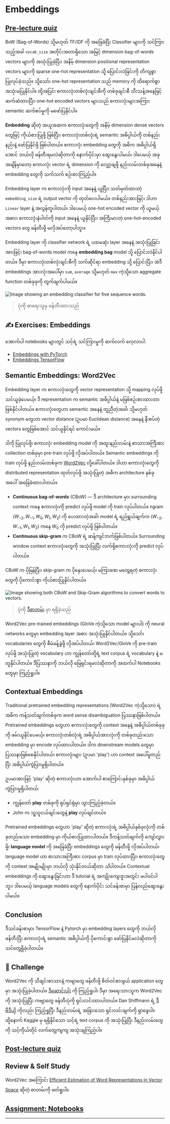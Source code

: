 <!--
CO_OP_TRANSLATOR_METADATA:
{
  "original_hash": "b708c9b85b833864c73c6281f1e6b96e",
  "translation_date": "2025-09-23T15:26:21+00:00",
  "source_file": "lessons/5-NLP/14-Embeddings/README.md",
  "language_code": "my"
}
-->
# Embeddings

## [Pre-lecture quiz](https://ff-quizzes.netlify.app/en/ai/quiz/27)

BoW (Bag-of-Words) သို့မဟုတ် TF/IDF ကို အခြေခံပြီး Classifier များကို သင်ကြားသည့်အခါ `vocab_size` အတိုင်းအတာရှိသော အမြင့် dimension bag-of-words vectors များကို အသုံးပြုခဲ့ပြီး၊ အနိမ့် dimension positional representation vectors များကို sparse one-hot representation သို့ ပြောင်းလဲခြင်းကို တိကျစွာ ပြုလုပ်ခဲ့သည်။ သို့သော်၊ one-hot representation သည် memory ကို ထိရောက်စွာ အသုံးမပြုနိုင်ပါ။ ထို့အပြင်၊ စကားလုံးတစ်လုံးချင်းစီကို တစ်ခုချင်းစီ သီးသန့်အနေဖြင့် ဆက်ဆံထားပြီး၊ one-hot encoded vectors များသည် စကားလုံးများအကြား semantic ဆက်စပ်မှုကို မဖော်ပြနိုင်ပါ။

**Embedding** ဆိုတဲ့ အယူအဆက စကားလုံးတွေကို အနိမ့် dimension dense vectors တွေဖြင့် ကိုယ်စားပြုဖို့ ဖြစ်ပြီး၊ စကားလုံးတစ်လုံးရဲ့ semantic အဓိပ္ပါယ်ကို တစ်နည်းနည်းနဲ့ ဖော်ပြနိုင်ဖို့ ဖြစ်ပါတယ်။ စကားလုံး embedding တွေကို အဓိက အဓိပ္ပါယ်ရှိအောင် ဘယ်လို ဖန်တီးရမလဲဆိုတာကို နောက်ပိုင်းမှာ ဆွေးနွေးပါမယ်၊ ဒါပေမယ့် အခုအချိန်မှာတော့ စကားလုံး vector ရဲ့ dimension ကို လျှော့ချဖို့ နည်းလမ်းတစ်ခုအနေနဲ့ embedding တွေကို သက်သက် စဉ်းစားကြည့်ပါ။

Embedding layer က စကားလုံးကို input အနေနဲ့ ယူပြီး၊ သတ်မှတ်ထားတဲ့ `embedding_size` ရဲ့ output vector ကို ထုတ်ပေးပါမယ်။ တစ်နည်းအားဖြင့်၊ ဒါဟာ `Linear` layer နဲ့ အလွန်တူပါတယ်၊ ဒါပေမယ့် one-hot encoded vector ကို ယူမယ့်အစား၊ စကားလုံးနံပါတ်ကို input အနေနဲ့ ယူနိုင်ပြီး၊ အကြီးမားတဲ့ one-hot-encoded vectors တွေ ဖန်တီးဖို့ မလိုအပ်တော့ပါဘူး။

Embedding layer ကို classifier network ရဲ့ ပထမဆုံး layer အနေနဲ့ အသုံးပြုခြင်းအားဖြင့်၊ bag-of-words model ကနေ **embedding bag** model သို့ ပြောင်းလဲနိုင်ပါတယ်။ ဒီမှာ စကားလုံးတစ်လုံးချင်းစီကို သက်ဆိုင်ရာ embedding သို့ ပြောင်းပြီး၊ အဲဒီ embeddings အားလုံးအပေါ်မှာ `sum`, `average` သို့မဟုတ် `max` ကဲ့သို့သော aggregate function တစ်ခုခုကို တွက်ချက်ပါမယ်။

![Image showing an embedding classifier for five sequence words.](../../../../../translated_images/embedding-classifier-example.b77f021a7ee67eeec8e68bfe11636c5b97d6eaa067515a129bfb1d0034b1ac5b.my.png)

> ပုံကို စာရေးသူမှ ဖန်တီးထားသည်

## ✍️ Exercises: Embeddings

အောက်ပါ notebooks များတွင် သင့်ရဲ့ သင်ကြားမှုကို ဆက်လက် လေ့လာပါ:
* [Embeddings with PyTorch](EmbeddingsPyTorch.ipynb)
* [Embeddings TensorFlow](EmbeddingsTF.ipynb)

## Semantic Embeddings: Word2Vec

Embedding layer က စကားလုံးတွေကို vector representation သို့ mapping လုပ်ဖို့ သင်ယူခဲ့ပေမယ့်၊ ဒီ representation က semantic အဓိပ္ပါယ်နဲ့ မဖြစ်စဉ်းစားထားတာ ဖြစ်နိုင်ပါတယ်။ စကားလုံးတွေဟာ semantic အနေနဲ့ တူညီတဲ့အခါ၊ သို့မဟုတ် synonym တွေဟာ vector distance (ဥပမာ Euclidean distance) အနေနဲ့ နီးစပ်တဲ့ vectors တွေဖြစ်အောင် သင်ယူနိုင်ရင် ကောင်းမယ်။

ဒါကို ပြုလုပ်ဖို့၊ စကားလုံး embedding model ကို အထူးနည်းလမ်းနဲ့ စာသားအကြီးစား collection တစ်ခုမှာ pre-train လုပ်ဖို့ လိုအပ်ပါတယ်။ Semantic embeddings ကို train လုပ်ဖို့ နည်းလမ်းတစ်ခုက [Word2Vec](https://en.wikipedia.org/wiki/Word2vec) လို့ခေါ်ပါတယ်။ ဒါဟာ စကားလုံးတွေကို distributed representation ထုတ်လုပ်ဖို့ အသုံးပြုတဲ့ အဓိက architecture နှစ်ခုအပေါ် အခြေခံထားပါတယ်။

 - **Continuous bag-of-words** (CBoW) — ဒီ architecture မှာ၊ surrounding context ကနေ စကားလုံးကို predict လုပ်ဖို့ model ကို train လုပ်ပါတယ်။ ngram $(W_{-2},W_{-1},W_0,W_1,W_2)$ ကို ပေးထားတဲ့အခါ၊ model ရဲ့ ရည်ရွယ်ချက်က $(W_{-2},W_{-1},W_1,W_2)$ ကနေ $W_0$ ကို predict လုပ်ဖို့ ဖြစ်ပါတယ်။
 - **Continuous skip-gram** က CBoW ရဲ့ ဆန့်ကျင်ဘက်ဖြစ်ပါတယ်။ Surrounding window context စကားလုံးတွေကို အသုံးပြုပြီး လက်ရှိစကားလုံးကို predict လုပ်ပါတယ်။

CBoW က ပိုမြန်ပြီး၊ skip-gram က ပိုနှေးပေမယ့်၊ မကြာခဏ မတွေ့ရတဲ့ စကားလုံးတွေကို ပိုကောင်းစွာ ကိုယ်စားပြုနိုင်ပါတယ်။

![Image showing both CBoW and Skip-Gram algorithms to convert words to vectors.](../../../../../translated_images/example-algorithms-for-converting-words-to-vectors.fbe9207a726922f6f0f5de66427e8a6eda63809356114e28fb1fa5f4a83ebda7.my.png)

> ပုံကို [ဒီစာတမ်း](https://arxiv.org/pdf/1301.3781.pdf) မှာ ရရှိခဲ့သည်

Word2Vec pre-trained embeddings (GloVe ကဲ့သို့သော model များပါ) ကို neural networks တွေမှာ embedding layer အစား အသုံးပြုနိုင်ပါတယ်။ သို့သော်၊ vocabularies တွေကို စီမံခန့်ခွဲဖို့ လိုအပ်ပါတယ်၊ Word2Vec/GloVe ကို pre-train လုပ်ဖို့ အသုံးပြုတဲ့ vocabulary ဟာ ကျွန်တော်တို့ရဲ့ text corpus ရဲ့ vocabulary နဲ့ မတူနိုင်ပါတယ်။ ဒီပြဿနာကို ဘယ်လို ဖြေရှင်းရမလဲဆိုတာကို အထက်ပါ Notebooks တွေမှာ ကြည့်ရှုပါ။

## Contextual Embeddings

Traditional pretrained embedding representations (Word2Vec ကဲ့သို့သော) ရဲ့ အဓိက ကန့်သတ်ချက်တစ်ခုက word sense disambiguation ပြဿနာဖြစ်ပါတယ်။ Pretrained embeddings တွေဟာ စကားလုံးတွေကို context အနေနဲ့ အဓိပ္ပါယ်တစ်ခုခုကို ဖမ်းယူနိုင်ပေမယ့်၊ စကားလုံးတစ်လုံးရဲ့ အဓိပ္ပါယ်အားလုံးကို တစ်ခုတည်းသော embedding မှာ encode လုပ်ထားပါတယ်။ ဒါက downstream models တွေမှာ ပြဿနာဖြစ်စေနိုင်ပါတယ်၊ စကားလုံးများ (ဥပမာ 'play') ဟာ context အပေါ်မူတည်ပြီး အဓိပ္ပါယ်ကွဲပြားမှုရှိပါတယ်။

ဥပမာအားဖြင့် 'play' ဆိုတဲ့ စကားလုံးဟာ အောက်ပါ စာကြောင်းနှစ်ခုမှာ အဓိပ္ပါယ်ကွဲပြားမှုရှိပါတယ်:

- ကျွန်တော် **play** တစ်ခုကို ရုပ်ရှင်ရုံမှာ သွားကြည့်ခဲ့တယ်။
- John က သူ့သူငယ်ချင်းတွေနဲ့ **play** လုပ်ချင်တယ်။

Pretrained embeddings တွေဟာ 'play' ဆိုတဲ့ စကားလုံးရဲ့ အဓိပ္ပါယ်နှစ်ခုလုံးကို တစ်ခုတည်းသော embedding မှာ ကိုယ်စားပြုထားပါတယ်။ ဒီကန့်သတ်ချက်ကို ကျော်လွှားဖို့၊ **language model** ကို အခြေခံပြီး embeddings တွေကို ဖန်တီးဖို့ လိုအပ်ပါတယ်၊ language model ဟာ စာသားအကြီးစား corpus မှာ train လုပ်ထားပြီး၊ စကားလုံးတွေကို context အမျိုးမျိုးမှာ ဘယ်လို သုံးနိုင်တယ်ဆိုတာ *သိ*ပါတယ်။ Contextual embeddings ကို ဆွေးနွေးခြင်းဟာ ဒီ tutorial ရဲ့ အကျိုးကျေးဇူးအတွင်း မပါဝင်ပါဘူး၊ ဒါပေမယ့် language models တွေကို နောက်ပိုင်း သင်ခန်းစာမှာ ပြန်လည်ဆွေးနွေးပါမယ်။

## Conclusion

ဒီသင်ခန်းစာမှာ၊ TensorFlow နဲ့ Pytorch မှာ embedding layers တွေကို ဘယ်လို ဖန်တီးပြီး စကားလုံးရဲ့ semantic အဓိပ္ပါယ်ကို ပိုကောင်းစွာ ဖော်ပြနိုင်မလဲဆိုတာကို သင်တွေ့ရှိခဲ့ပါတယ်။

## 🚀 Challenge

Word2Vec ကို သီချင်းစာသားနဲ့ ကဗျာတွေ ဖန်တီးဖို့ စိတ်ဝင်စားဖွယ် application တွေမှာ အသုံးပြုခဲ့ပါတယ်။ [ဒီဆောင်းပါး](https://www.politetype.com/blog/word2vec-color-poems) ကို ကြည့်ရှုပါ၊ ဒီမှာ အရေးသားသူက Word2Vec ကို အသုံးပြုပြီး ကဗျာတွေ ဖန်တီးပုံကို ရှင်းလင်းထားပါတယ်။ Dan Shiffmann ရဲ့ [ဒီဗီဒီယို](https://www.youtube.com/watch?v=LSS_bos_TPI&ab_channel=TheCodingTrain) ကိုလည်း ကြည့်ရှုပြီး ဒီနည်းလမ်းရဲ့ အခြားသော ရှင်းလင်းချက်ကို ရှာဖွေပါ။ ထို့နောက် Kaggle မှ ရရှိနိုင်သော သင့်ရဲ့ text corpus ကို အသုံးပြုပြီး ဒီနည်းလမ်းတွေကို သင့်ကိုယ်တိုင် လက်တွေ့ကျကျ အသုံးချကြည့်ပါ။

## [Post-lecture quiz](https://ff-quizzes.netlify.app/en/ai/quiz/28)

## Review & Self Study

Word2Vec အကြောင်း [Efficient Estimation of Word Representations in Vector Space](https://arxiv.org/pdf/1301.3781.pdf) ဆိုတဲ့ စာတမ်းကို ဖတ်ရှုပါ။

## [Assignment: Notebooks](assignment.md)

---

